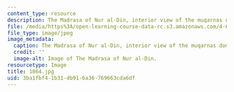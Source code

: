 ```yaml
---
content_type: resource
description: The Madrasa of Nur al-Din, interior view of the muqarnas dome.
file: /media/https%3A/open-learning-course-data-rc.s3.amazonaws.com/4-614-religious-architecture-and-islamic-cultures-fall-2002/3ba1fbf41b31db916a36769663cda6df_1064.jpg
file_type: image/jpeg
image_metadata:
  caption: The Madrasa of Nur al-Din, interior view of the muqarnas dome.
  credit: ''
  image-alt: Image of The Madrasa of Nur al-Din.
resourcetype: Image
title: 1064.jpg
uid: 3ba1fbf4-1b31-db91-6a36-769663cda6df
---
```

